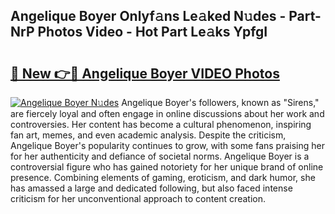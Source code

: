 ## Angelique Boyer Onlyf𝚊ns Le𝚊ked N𝚞des - Part-NrP Photos Video - Hot Part Le𝚊ks YpfgI

# <h2><a href="http://ab53654.deff.icu/?id=Angelique+Boyer">🔗 New 👉🔴 Angelique Boyer VIDEO Photos</a></h2>

[![Angelique Boyer N𝚞des](https://i.imgur.com/rIISA9y.gif)](http://ab53654.deff.icu/?id=Angelique+Boyer)
Angelique Boyer's followers, known as "Sirens," are fiercely loyal and often engage in online discussions about her work and controversies. Her content has become a cultural phenomenon, inspiring fan art, memes, and even academic analysis. Despite the criticism, Angelique Boyer's popularity continues to grow, with some fans praising her for her authenticity and defiance of societal norms. Angelique Boyer is a controversial figure who has gained notoriety for her unique brand of online presence. Combining elements of gaming, eroticism, and dark humor, she has amassed a large and dedicated following, but also faced intense criticism for her unconventional approach to content creation.
